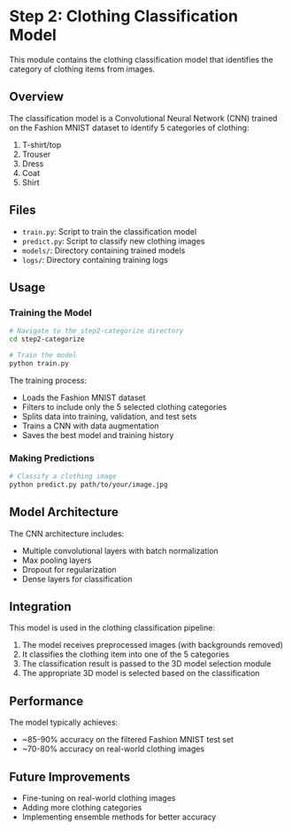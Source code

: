 # Step 2: Clothing Classification Model

This module contains the clothing classification model that identifies the category of clothing items from images.

## Overview

The classification model is a Convolutional Neural Network (CNN) trained on the Fashion MNIST dataset to identify 5 categories of clothing:

1. T-shirt/top
2. Trouser
3. Dress
4. Coat
5. Shirt

## Files

- `train.py`: Script to train the classification model
- `predict.py`: Script to classify new clothing images
- `models/`: Directory containing trained models
- `logs/`: Directory containing training logs

## Usage

### Training the Model

```bash
# Navigate to the step2-categorize directory
cd step2-categorize

# Train the model
python train.py
```

The training process:
- Loads the Fashion MNIST dataset
- Filters to include only the 5 selected clothing categories
- Splits data into training, validation, and test sets
- Trains a CNN with data augmentation
- Saves the best model and training history

### Making Predictions

```bash
# Classify a clothing image
python predict.py path/to/your/image.jpg
```

## Model Architecture

The CNN architecture includes:
- Multiple convolutional layers with batch normalization
- Max pooling layers
- Dropout for regularization
- Dense layers for classification

## Integration

This model is used in the clothing classification pipeline:

1. The model receives preprocessed images (with backgrounds removed)
2. It classifies the clothing item into one of the 5 categories
3. The classification result is passed to the 3D model selection module
4. The appropriate 3D model is selected based on the classification

## Performance

The model typically achieves:
- ~85-90% accuracy on the filtered Fashion MNIST test set
- ~70-80% accuracy on real-world clothing images

## Future Improvements

- Fine-tuning on real-world clothing images
- Adding more clothing categories
- Implementing ensemble methods for better accuracy
